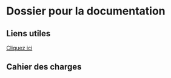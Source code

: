 # Dossier pour la documentation

## Liens utiles 

[Cliquez ici](Liens_utiles.md)

## Cahier des charges


